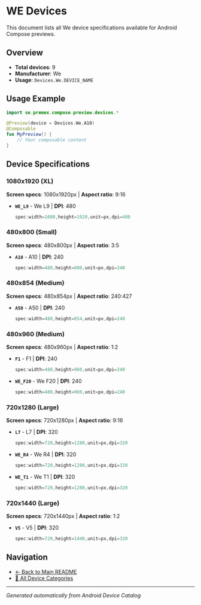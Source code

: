 # WE Devices

This document lists all We device specifications available for Android Compose previews.

## Overview

- **Total devices**: 9
- **Manufacturer**: We
- **Usage**: `Devices.We.DEVICE_NAME`

## Usage Example

```kotlin
import se.premex.compose.preview.devices.*

@Preview(device = Devices.We.A10)
@Composable
fun MyPreview() {
    // Your composable content
}
```

## Device Specifications

### 1080x1920 (XL)

**Screen specs**: 1080x1920px | **Aspect ratio**: 9:16

- **`WE_L9`** - We L9 | **DPI**: 480
  ```kotlin
  spec:width=1080,height=1920,unit=px,dpi=480
  ```

### 480x800 (Small)

**Screen specs**: 480x800px | **Aspect ratio**: 3:5

- **`A10`** - A10 | **DPI**: 240
  ```kotlin
  spec:width=480,height=800,unit=px,dpi=240
  ```

### 480x854 (Medium)

**Screen specs**: 480x854px | **Aspect ratio**: 240:427

- **`A50`** - A50 | **DPI**: 240
  ```kotlin
  spec:width=480,height=854,unit=px,dpi=240
  ```

### 480x960 (Medium)

**Screen specs**: 480x960px | **Aspect ratio**: 1:2

- **`F1`** - F1 | **DPI**: 240
  ```kotlin
  spec:width=480,height=960,unit=px,dpi=240
  ```

- **`WE_F20`** - We F20 | **DPI**: 240
  ```kotlin
  spec:width=480,height=960,unit=px,dpi=240
  ```

### 720x1280 (Large)

**Screen specs**: 720x1280px | **Aspect ratio**: 9:16

- **`L7`** - L7 | **DPI**: 320
  ```kotlin
  spec:width=720,height=1280,unit=px,dpi=320
  ```

- **`WE_R4`** - We R4 | **DPI**: 320
  ```kotlin
  spec:width=720,height=1280,unit=px,dpi=320
  ```

- **`WE_T1`** - We T1 | **DPI**: 320
  ```kotlin
  spec:width=720,height=1280,unit=px,dpi=320
  ```

### 720x1440 (Large)

**Screen specs**: 720x1440px | **Aspect ratio**: 1:2

- **`V5`** - V5 | **DPI**: 320
  ```kotlin
  spec:width=720,height=1440,unit=px,dpi=320
  ```

## Navigation

- [← Back to Main README](../../README.md)
- [📱 All Device Categories](../README.md)

---
*Generated automatically from Android Device Catalog*
